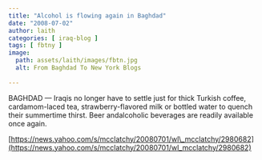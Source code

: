 ```yaml
---
title: "Alcohol is flowing again in Baghdad"
date: "2008-07-02"
author: laith
categories: [ iraq-blog ]
tags: [ fbtny ]
image:
  path: assets/laith/images/fbtn.jpg
  alt: From Baghdad To New York Blogs
  
---
```


BAGHDAD — Iraqis no longer have to settle just for thick Turkish coffee, cardamom-laced tea, strawberry-flavored milk or bottled water to quench their summertime thirst. Beer andalcoholic beverages are readily available once again.  

[https://news.yahoo.com/s/mcclatchy/20080701/wl\_mcclatchy/2980682](https://news.yahoo.com/s/mcclatchy/20080701/wl_mcclatchy/2980682)
